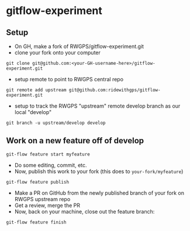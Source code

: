 # gitflow-experiment
## Setup
* On GH, make a fork of RWGPS/gitflow-experiment.git
* clone your fork onto your computer

```git clone git@github.com:<your-GH-username-here>/gitflow-experiment.git```

* setup remote to point to RWGPS central repo

```git remote add upstream git@github.com:ridewithgps/gitflow-experiment.git```

* setup to track the RWGPS "upstream" remote develop branch as our local "develop"

```git branch -u upstream/develop develop```

## Work on a new feature off of develop

```git-flow feature start myfeature```

* Do some editing, commit, etc.
* Now, publish this work to your fork (this does to ```your-fork/myfeature```)

```git-flow feature publish```

* Make a PR on GitHub from the newly published branch of your fork on RWGPS upstream repo
* Get a review, merge the PR
* Now, back on your machine, close out the feature branch:

```git-flow feature finish```

